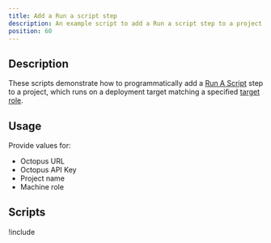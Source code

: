 ```yaml
---
title: Add a Run a script step
description: An example script to add a Run a script step to a project.
position: 60
---
```


## Description

These scripts demonstrate how to programmatically add a [Run A Script](/docs/deployment-examples/custom-scripts/run-a-script-step.md) step to a project, which runs on a deployment target matching a specified [target role](/docs/infrastructure/deployment-targets/index.md#target-roles).

## Usage

Provide values for:

- Octopus URL
- Octopus API Key
- Project name
- Machine role

## Scripts

!include <create-script-step-scripts>
